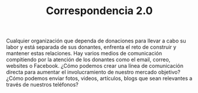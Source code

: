 ﻿---
title: Correspondencia 2.0
intro: ¿Qué herramientas se pueden hacer para apoyar proyectos misionales en cuanto a la comunicación con sus donantes y otras partes interesadas (stakeholders)?
champions:
- name:
    FUNDANINOS
  logo:
    fundaninos.jpg
  url:
    http://www.fundaninos.com
---
 Cualquier organización que dependa de donaciones para llevar a cabo su labor y está separada de sus donantes, enfrenta el reto de construir y mantener estas relaciones. Hay varios medios de comunicación compitiendo por la atención de los donantes como el email, correo, websites o Facebook. ¿Cómo podemos crear una línea de comunicación directa para aumentar el involucramiento de nuestro mercado objetivo? ¿Cómo podemos enviar fotos, videos, artículos, blogs que sean relevantes a través de nuestros teléfonos?